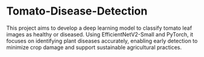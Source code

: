 # Tomato-Disease-Detection
This project aims to develop a deep learning model to classify tomato leaf images as healthy or diseased. Using EfficientNetV2-Small and PyTorch, it focuses on identifying plant diseases accurately, enabling early detection to minimize crop damage and support sustainable agricultural practices.
